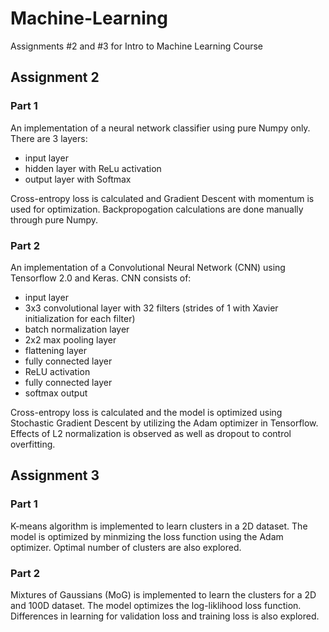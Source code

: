 # Machine-Learning
 Assignments #2 and #3 for Intro to Machine Learning Course
 
## Assignment 2
### Part 1
An implementation of a neural network classifier using pure Numpy only. There are 3 layers: 
- input layer
- hidden layer with ReLu activation
- output layer with Softmax

Cross-entropy loss is calculated and Gradient Descent with momentum is used for optimization. Backpropogation calculations are done manually through pure Numpy.

### Part 2
An implementation of a Convolutional Neural Network (CNN) using Tensorflow 2.0 and Keras. CNN consists of:
- input layer
- 3x3 convolutional layer with 32 filters (strides of 1 with Xavier initialization for each filter)
- batch normalization layer
- 2x2 max pooling layer
- flattening layer
- fully connected layer
- ReLU activation
- fully connected layer
- softmax output

Cross-entropy loss is calculated and the model is optimized using Stochastic Gradient Descent by utilizing the Adam optimizer in Tensorflow. Effects of L2 normalization is observed as well as dropout to control overfitting.

## Assignment 3
### Part 1
K-means algorithm is implemented to learn clusters in a 2D dataset. The model is optimized by minmizing the loss function using the Adam optimizer. Optimal number of clusters are also explored.

### Part 2
Mixtures of Gaussians (MoG) is implemented to learn the clusters for a 2D and 100D dataset. The model optimizes the log-liklihood loss function. Differences in learning for validation loss and training loss is also explored.

